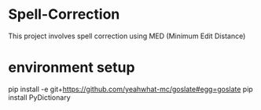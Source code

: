 # Spell-Correction
This project involves spell correction using MED (Minimum Edit Distance)

# environment setup
pip install -e git+https://github.com/yeahwhat-mc/goslate#egg=goslate
pip install PyDictionary

